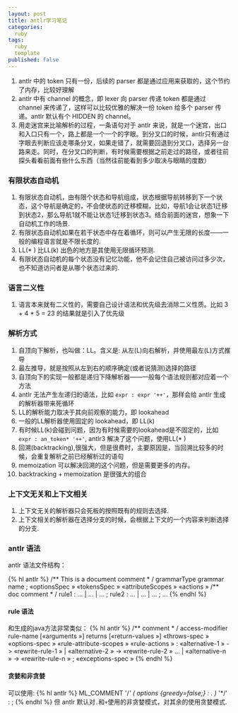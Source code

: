 ```yaml
---
layout: post
title: antlr学习笔记
categories:
  ruby
tags:
  ruby
  template
published: false
---
```


1. antlr 中的 token 只有一份，后续的 parser 都是通过应用来获取的，这个节约了内存，比较好理解
1. antlr 中有 channel 的概念，即 lexer 向 parser 传递 token 都是通过 channel 来传递了，这样可以比较优雅的解决一份 token 给多个 parser 传递。antlr 默认有个 HIDDEN 的 channel。
1. 用走迷宫来比喻解析的过程，一条语句对于 antlr 来说，就是一个迷宫，出口和入口只有一个，路上都是一个一个的字眼。到分叉口的时候，antlr只有通过字眼去判断应该走哪条分叉，如果走错了，就需要回退到分叉口，选择另一台路来走。同时，在分叉口的判断，有时候需要根据之前走过的路径，或者往前探头看看前面有些什么东西（当然往前能看到多少取决与眼睛的度数）

### 有限状态自动机
1. 有限状态自动机，由有限个状态和导航组成，状态根据导航转移到下一个状态，这个导航是确定的，不会使状态的迁移模糊，比如，导航1会让状态1迁移到状态2，那么导航1就不能让状态1迁移到状态3。结合前面的迷宫，想象一下自动机工作的场景.
1. 有限状态自动机如果在若干状态中存在着循环，则可以产生无限的长度——一般的编程语言就是不限长度的.
1. LL(* ) 比LL(k) 出色的地方是其使用无限循环预测.
1. 有限状态自动机的每个状态没有记忆功能，他不会记住自己被访问过多少次，也不知道访问者是从哪个状态过来的.

### 语言二义性
1. 语言本来就有二义性的，需要自己设计语法和优先级去消除二义性质。比如 3 + 4 * 5 = 23 的结果就是引入了优先级

### 解析方式
1. 自顶向下解析，也叫做：LL。含义是: 从左(L)向右解析，并使用最左(L)方式推导
1. 最左推导，就是按照从左到右的顺序确定(或者说猜测)选择的路径
1. 自顶向下的实现一般都是递归下降解析器——一般每个语法规则都对应着一个方法
1. antlr 无法产生左递归的语法，比如 `expr : expr '++'`，那样会给 antlr 生成的解析器带来死循环
1. LL的解析能力取决于其向前观察的能力，即 lookahead
1. 一般的LL解析器使用固定的 lookahead，即 LL(k)
1. 有时候LL(k)会碰到问题，因为有时候需要的lookahead是不固定的，比如`expr : an_token* '++'`, antlr3 解决了这个问题，使用LL(* )
1. 回溯(backtracking),很强大，但是很费时，主要原因是，当回溯比较多的时候，会重复解析之前已经解析过的语句
1. memoization 可以解决回溯的这个问题，但是需要更多的内存。
1. backtracking + memoization 是很强大的组合

### 上下文无关和上下文相关
1. 上下文无关的解析器只会死板的按照既有的规则去选择.
1. 上下文相关的解析器在选择分支的时候，会根据上下文的一个内容来判断选择的分支.

### antlr 语法

antlr 语法文件结构：

{% hl antlr %}
/** This is a document comment * /
grammarType grammar name ;
«optionsSpec »
«tokensSpec »
«attributeScopes »
«actions »
/** doc comment * /
rule1 : ... | ... | ... ;
rule2 : ... | ... | ... ;
...
{% endhl %}

#### rule 语法
和生成的java方法非常类似：
{% hl antlr %}
/** comment * /
access-modifier rule-name [«arguments »] returns [«return-values »]
«throws-spec »
«options-spec »
«rule-attribute-scopes »
«rule-actions »
:
«alternative-1 » -> «rewrite-rule-1 »
|
«alternative-2 » -> «rewrite-rule-2 »
...
|
«alternative-n » -> «rewrite-rule-n »
;
«exceptions-spec »
{% endhl %}

#### 贪婪和非贪婪
可以使用:
{% hl antlr %}
ML_COMMENT
'/*' ( options {greedy=false;} : . )* '*/'
:
;
{% endhl %}
但 antlr 默认对`.`和`+`使用的非贪婪模式，对其余的使用贪婪模式.


